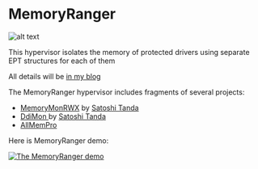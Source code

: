 # MemoryRanger
![alt text](https://github.com/IgorKorkin/MemoryRanger/blob/master/before_and_after_memory_ranger.png)

This hypervisor isolates the memory of protected drivers using separate EPT structures for each of them

All details will be [in my blog](http://igorkorkin.blogspot.com)


The MemoryRanger hypervisor includes fragments of several projects:
- [MemoryMonRWX](https://github.com/tandasat/MemoryMon/tree/rwe_cdfs) by [Satoshi Tanda](https://twitter.com/standa_t)
- [DdiMon ](https://github.com/tandasat/DdiMon) by [Satoshi Tanda](https://twitter.com/standa_t) 
- [AllMemPro](https://github.com/IgorKorkin/AllMemPro)

Here is MemoryRanger demo:

[![The MemoryRanger demo](https://img.youtube.com/vi/IMePtijD3TY/0.jpg)](https://www.youtube.com/watch?v=IMePtijD3TY&vq=hd1080)
